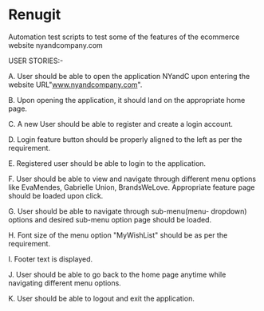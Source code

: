 # Renugit
Automation test scripts to test some of the features of the  ecommerce website nyandcompany.com

USER STORIES:-

A. User should be able to open the application NYandC upon entering the website URL"www.nyandcompany.com".

B. Upon opening the application, it should land on the appropriate home page.

C. A new User should be able to register and create a login account.

D. Login feature button should be properly aligned to the left as per the requirement.

E. Registered user should be able to login to the application.

F. User should be able to view and navigate through different menu options like EvaMendes, Gabrielle Union, BrandsWeLove.  Appropriate feature page should be loaded upon click.

G. User should be able to navigate through sub-menu(menu- dropdown) options and desired sub-menu option page should be loaded.

H. Font size of the menu option "MyWishList" should be as per the requirement.

I. Footer text is displayed.

J. User should be able to go back to the home page anytime while navigating different menu options.

K. User should be able to logout and exit the application.
